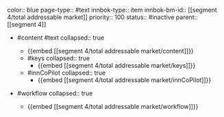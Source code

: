 color:: blue
page-type:: #text
innbok-type:: item
innbok-bm-id:: [[segment 4/total addressable market]]
priority:: 100
status:: #inactive
parent:: [[segment 4]]

- #content #text
  collapsed:: true
	- {{embed [[segment 4/total addressable market/content]]}}
  - #keys
    collapsed:: true
	  - {{embed [[segment 4/total addressable market/keys]]}}
  - #innCoPilot
    collapsed:: true
	  - {{embed [[segment 4/total addressable market/innCoPilot]]}}

- #workflow
  collapsed:: true
	- {{embed [[segment 4/total addressable market/workflow]]}}

